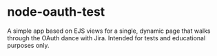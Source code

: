# node-oauth-test

A simple app based on EJS views for a single, dynamic page that walks through the OAuth dance with Jira. Intended for tests and educational purposes only.

